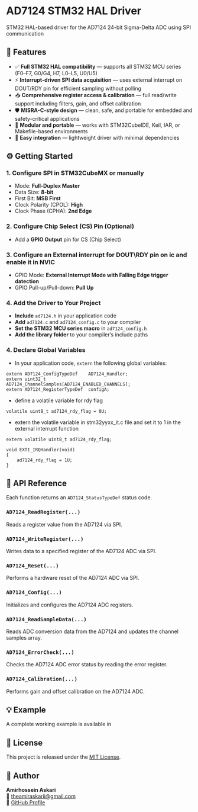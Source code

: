 # AD7124 STM32 HAL Driver

STM32 HAL-based driver for the AD7124 24-bit Sigma-Delta ADC using SPI communication

## 🔧 Features
- ✅ **Full STM32 HAL compatibility** — supports all STM32 MCU series (F0–F7, G0/G4, H7, L0–L5, U0/U5)
- ⚡ **Interrupt-driven SPI data acquisition** — uses external interrupt on DOUT/RDY pin for efficient sampling without polling
- 📥 **Comprehensive register access & calibration** — full read/write support including filters, gain, and offset calibration
- 🛡️ **MISRA-C-style design** — clean, safe, and portable for embedded and safety-critical applications
- 🔄 **Modular and portable** — works with STM32CubeIDE, Keil, IAR, or Makefile-based environments
- 🧩 **Easy integration** — lightweight driver with minimal dependencies

## ⚙️ Getting Started

### 1. Configure SPI in STM32CubeMX or manually
- Mode: **Full-Duplex Master**
- Data Size: **8-bit**
- First Bit: **MSB First**
- Clock Polarity (CPOL): **High**
- Clock Phase (CPHA): **2nd Edge**

### 2. Configure Chip Select (CS) Pin (Optional)
- Add a **GPIO Output** pin for CS (Chip Select)

### 3. Configure an External interrupt for DOUT\RDY pin on ic and enable it in NVIC
- GPIO Mode: **External Interrupt Mode with Falling Edge trigger datection**
- GPIO Pull-up/Pull-down: **Pull Up**

### 4. Add the Driver to Your Project
- **Include** `ad7124.h` in your application code
- **Add** `ad7124.c` and `ad7124_config.c` to your compiler
- **Set the STM32 MCU series macro** in `ad7124_config.h`
- **Add the library folder** to your compiler’s include paths

### 4. Declare Global Variables
- In your application code, `extern` the following global variables:
```
extern AD7124_ConfigTypeDef    AD7124_Handler;
extern uint32_t                AD7124_ChannelSamples[AD7124_ENABLED_CHANNELS];
extern AD7124_RegisterTypeDef  configA;
```
- define a volatile variable for rdy flag
```
volatile uint8_t ad7124_rdy_flag = 0U;
```
- extern the volatile variable in stm32yyxx_it.c file and set it to 1 in the external interrupt function
```
extern volatile uint8_t ad7124_rdy_flag;

void EXTI_IRQHandler(void)
{   
    ad7124_rdy_flag = 1U;
}
```

## 🧪 API Reference
Each function returns an `AD7124_StatusTypeDef` status code.

### `AD7124_ReadRegister(...)`  
Reads a register value from the AD7124 via SPI.

### `AD7124_WriteRegister(...)`  
Writes data to a specified register of the AD7124 ADC via SPI.

### `AD7124_Reset(...)`  
Performs a hardware reset of the AD7124 ADC via SPI.

### `AD7124_Config(...)`
Initializes and configures the AD7124 ADC registers.

### `AD7124_ReadSampleData(...)`
Reads ADC conversion data from the AD7124 and updates the channel samples array.

### `AD7124_ErrorCheck(...)`
Checks the AD7124 ADC error status by reading the error register.

### `AD7124_Calibration(...)`
Performs gain and offset calibration on the AD7124 ADC.

## 💡 Example
A complete working example is available in

## 📜 License
This project is released under the [MIT License](./LICENSE).

## 👤 Author
**Amirhossein Askari**  
📧 theamiraskarii@gmail.com  
🔗 [GitHub Profile](https://github.com/AmirhoseinAskari)
